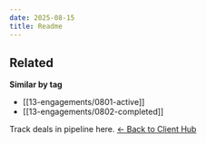 ```yaml
---
date: 2025-08-15
title: Readme
---
```


<!-- RELATED:START -->

## Related
**Similar by tag**
- [[13-engagements/0801-active]]
- [[13-engagements/0802-completed]]

<!-- RELATED:END -->



















Track deals in pipeline here.
[← Back to Client Hub](https://www.builtbyrays.com/Client-Vault/portal)